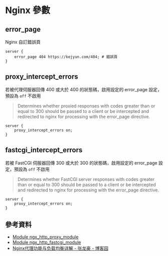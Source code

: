 # Nginx 參數

## error_page

Nginx 自訂錯誤頁

```
server {
    error_page 404 https://kejyun.com/404; # 錯誤頁
}
```

## proxy_intercept_errors

若被代理伺服器回傳 400 或大於 400 的狀態碼，啟用設定的 error_page 設定，預設為 `off` 不啟用

> Determines whether proxied responses with codes greater than or equal to 300 should be passed to a client or be intercepted and redirected to nginx for processing with the error_page directive.


```
server {
    proxy_intercept_errors on;  
}
```

## fastcgi_intercept_errors


若被 FastCGI 伺服器回傳 300 或大於 300 的狀態碼，啟用設定的 error_page 設定，預設為 `off` 不啟用

> Determines whether FastCGI server responses with codes greater than or equal to 300 should be passed to a client or be intercepted and redirected to nginx for processing with the error_page directive.

```
server {
    proxy_intercept_errors on;  
}
```


## 參考資料
* [Module ngx_http_proxy_module](http://nginx.org/en/docs/http/ngx_http_proxy_module.html)
* [Module ngx_http_fastcgi_module](http://nginx.org/en/docs/http/ngx_http_fastcgi_module.html)
* [Nginx代理功能与负载均衡详解 - 张龙豪 - 博客园](https://www.cnblogs.com/knowledgesea/p/5199046.html)
